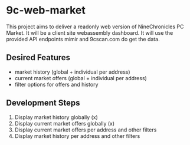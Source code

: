 # 9c-web-market
This project aims to deliver a readonly web version of NineChronicles PC Market. It will be a client site webassembly dashboard. It will use the provided API endpoints mimir and 9cscan.com do get the data.

## Desired Features
- market history (global + individual per address)
- current market offers (global + individual per address)
- filter options for offers and history


## Development Steps
1. Display market history globally (x)
2. Display current market offers globally (x)
3. Display current market offers per address and other filters
4. Display market history per address and other filters
